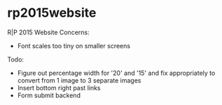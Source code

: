 rp2015website
=============

R|P 2015 Website
Concerns:
* Font scales too tiny on smaller screens

Todo:
* Figure out percentage width for '20' and '15' and fix appropriately to convert from 1 image to 3 separate images
* Insert bottom right past links
* Form submit backend
